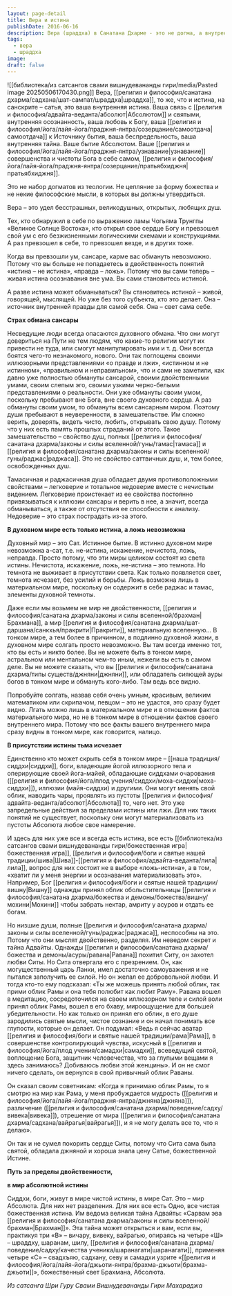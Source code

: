```yaml
---
layout: page-detail
title: Вера и истина
publishDate: 2016-06-16
description: Вера (шраддха) в Санатана Дхарме - это не догма, а внутренняя истина, связь с Абсолютом, самоотдача и осознанность. Это удел бесстрашных и открытых душ, превзошедших ум и двойственность. В духовном мире возможна только истина, ложь исчезает в присутствии света. Вера - это состояние бытия истиной, а не просто следование внешним формам. Только в мире Абсолюта, за пределами двойственности, открывается подлинная сатья - божественная истина, доступная через практику самоисследования, различения, отрешения и преданности.
tags:
  - вера
  - шраддха
image: 
draft: false
---
```

![[библиотека/из сатсангов свами вишнудевананды гири/media/Pasted image 20250506170430.png]]
Вера, [[религия и философия/санатана дхарма/садхана/шат-сампат/шраддха|шраддха]], то же, что и истина, на санскрите – сатья, это ваша внутренняя истина. Ваша связь с [[религия и философия/адвайта-веданта/абсолют|Абсолютом]] и святыми, внутренняя осознанность, ваша любовь к Богу, ваша [[религия и философия/йога/лайя-йога/праджня-янтра/созерцание/самоотдача|самоотдача]] к Источнику бытия, ваша беспредельность, ваша внутренняя тайна. Ваше бытие Абсолютом. Ваше [[религия и философия/йога/лайя-йога/праджня-янтра/узнавание|узнавание]] совершенства и чистоты Бога в себе самом, [[религия и философия/йога/лайя-йога/праджня-янтра/созерцание/пратьябхиджня|пратьябхиджня]]. 

Это не набор догматов из теологии. Не цепляние за форму божества и не некие философские мысли, в которых вы должны утвердиться.

Вера – это удел бесстрашных, великодушных, открытых, любящих душ. 

Тех, кто обнаружил в себе по выражению ламы Чогьяма Трунгпы «Великое Солнце Востока», кто открыл свое сердце Богу и превзошел свой ум с его безжизненными логическими схемами и конструкциями. А раз превзошел в себе, то превзошел везде, и в других тоже. 

Когда вы превзошли ум, сансаре, карме вас обмануть невозможно. Потому что вы больше не попадаетесь в двойственность понятий «истина – не истина», «правда – ложь». Потому что вы сами теперь – живая истина осознавания вне ума. Вы сами становитесь истиной. 

А разве истина может обманываться? Вы становитесь истиной – живой, говорящей, мыслящей. Но уже без того субъекта, кто это делает. Она – источник внутренней правды для самой себя. Она – свет сама себе. 

**Страх обмана сансары**

Несведущие люди всегда опасаются духовного обмана. Что они могут довериться на Пути не тем людям, что какие-то религии могут их привести не туда, или смогут манипулировать ими и т. д. Они всегда боятся чего-то незнакомого, нового. Они так поглощены своими иллюзорными представлениями «о правде и лжи», «истинном и не истинном», «правильном и неправильном», что и сами не заметили, как давно уже полностью обмануты сансарой, своими двойственными умами, своим слепым эго, своими узкими черно-белыми представлениями о реальности. Они уже обмануты своим умом, поскольку пребывают вне Бога, вне своего духовного сердца. А раз обмануты своим умом, то обмануты всем сансарным миром. Поэтому души пребывают в неуверенности, в замешательстве. Им сложно верить, доверять, видеть чисто, любить, открывать свою душу. Потому что у них есть память прошлых страданий от этого. Такое замешательство – свойство душ, полных [[религия и философия/санатана дхарма/законы и силы вселенной/гуны/тамас|тамаса]] и [[религия и философия/санатана дхарма/законы и силы вселенной/гуны/раджас|раджаса]]. Это не свойство саттвичных душ, и, тем более, освобожденных душ. 

Тамасичная и раджасичная душа обладает двумя противоположными свойствами – легковерие и тотальное недоверие вместе с нечистым видением. Легковерие проистекает из ее свойства постоянно привязываться к иллюзии сансары и верить в нее, а значит, всегда обманываться, а также от отсутствия ее способности к анализу. Недоверие – это страх пострадать из-за этого. 

**В духовном мире есть только истина, а ложь невозможна**

Духовный мир – это Сат. Истинное бытие. В истинно духовном мире невозможна а-сат, т.е. не-истина, искажение, нечистота, ложь, неправда. Просто потому, что эти миры целиком состоят из света истины. Нечистота, искажение, ложь, не-истина – это темнота. Но темнота не выживает в присутствии света. Как только появляется свет, темнота исчезает, без усилий и борьбы. Ложь возможна лишь в материальном мире, поскольку он содержит в себе раджас и тамас, элементы духовной темноты. 

Даже если мы возьмем не мир не двойственности, [[религия и философия/санатана дхарма/законы и силы вселенной/брахман|Брахмана]], а мир [[религия и философия/санатана дхарма/шат-даршана/санкхья/пракрити|Пракрити]], материальную вселенную... В тонком мире, а тем более в причинном, в подлинно духовной жизни, в духовном мире солгать просто невозможно. Вы там всегда именно тот, кто вы есть и никто более. Вы не можете быть в тонком мире, астральном или ментальном чем-то иным, нежели вы есть в самом деле. Вы не можете сказать, что вы [[религия и философия/санатана дхарма/типы существ/джняни|джняни]], или обладатель сияющей ауры богов в тонком мире и обмануть кого-либо. Там ведь все видно. 

Попробуйте солгать, назвав себя очень умным, красивым, великим математиком или скрипачом, певцом – это не удастся, это сразу будет видно. Лгать можно лишь в материальном мире и в отношении фактов материального мира, но не в тонком мире в отношении фактов своего внутреннего мира. Потому что все факты вашего внутреннего мира сразу видны в тонком мире, как говорится, налицо. 

**В присутствии истины тьма исчезает**

Единственно кто может скрыть себя в тонком мире – [[наша традиция/сиддхи|сиддхи]], боги, владеющие йогой иллюзорного тела и оперирующие своей йога-майей, обладающие сиддхами очарования ([[религия и философия/йога/плод учения/сиддхи/моха-сиддхи|моха-сиддхи]]), иллюзии (майя-сиддхи) и другими. Они могут менять свой облик, наводить чары, проявлять из пустоты [[религия и философия/адвайта-веданта/абсолют|Абсолюта]] то, чего нет. Это уже запредельные действия за пределами истины или лжи. Для них таких понятий не существует, поскольку они могут материализовать из пустоты Абсолюта любое свое намерение. 

И здесь для них уже все и всегда есть истина, все есть [[библиотека/из сатсангов свами вишнудевананды гири/божественная игра|божественная игра]], [[религия и философия/боги и святые нашей традиции/шива|Шива]]-[[религия и философия/адвайта-веданта/лила|лила]], вопрос для них состоит не в выборе «ложь-истина», а в том, «хватит ли у меня энергии и осознавания материализовать это». Например, Бог [[религия и философия/боги и святые нашей традиции/вишну|Вишну]] однажды принял облик обольстительницы [[религия и философия/санатана дхарма/божества и демоны/божества/вишну/мохини|Мохини]] чтобы забрать нектар, амриту у асуров и отдать ее богам. 

Но низшие души, полные [[религия и философия/санатана дхарма/законы и силы вселенной/гуны/раджас|раджаса]], неспособны на это. Потому что они мыслят двойственно, разделяя. Им неведом секрет и тайна Адвайты. Однажды [[религия и философия/санатана дхарма/божества и демоны/асуры/равана|Равана]] похитил Ситу, он захотел любви Ситы. Но Сита отвергала его с презрением. Он, как могущественный царь Ланки, имел достаточно самоуважения и не пытался заполучить ее силой. Но он желал ее добровольной любви. И тогда кто-то ему подсказал: «Ты же можешь принять любой облик, так прими облик Рамы и она тебя полюбит как любит Раму». Равана вошел в медитацию, сосредоточился на своем иллюзорном теле и силой воли принял облик Рамы, вошел в его бхаву, мироощущение для большей убедительности. Но как только он принял его облик, в его душе зародились святые мысли, чистое сознание и он начал понимать все глупости, которые он делает. Он подумал: «Ведь я сейчас аватар [[религия и философия/боги и святые нашей традиции/рама|Рама]], в совершенстве контролирующий чувства, искусный в [[религия и философия/йога/плод учения/самадхи|самадхи]], всеведущий святой, воплощение Бога, защитник человечества, что за глупыми вещами я здесь занимаюсь? Добиваюсь любви этой женщины». И он не смог ничего сделать, он вернулся в свой привычный облик Раваны. 

Он сказал своим советникам: «Когда я принимаю облик Рамы, то я смотрю на мир как Рама, у меня пробуждается мудрость ([[религия и философия/йога/лайя-йога/праджня-янтра/джняна|джняна]]), различение ([[религия и философия/санатана дхарма/поведение/садху/вивека|вивека]]), отрешение от мира ([[религия и философия/санатана дхарма/садхана/вайрагья|вайрагья]]), и я не могу делать все то, что я делаю». 

Он так и не сумел покорить сердце Ситы, потому что Сита сама была святой, обладала джняной и хороша знала цену Сатье, божественной Истине. 

**Путь за пределы двойственности,**

**в мир абсолютной истины**

Сиддхи, боги, живут в мире чистой истины, в мире Сат. Это – мир Абсолюта. Для них нет разделения. Для них все есть Одно, все чистая божественная истина. Им ведома великая тайна Адвайты: «Сарвам эва [[религия и философия/санатана дхарма/законы и силы вселенной/брахман|Брахман]]». Эта тайна может открыться и вам, если вы, практикуя три «В» – вичару, вивеку, вайрагью, опираясь на четыре «Ш» – шраддху, шаранам, шилу, [[религия и философия/санатана дхарма/поведение/садху/качества ученика/шаранагати|шаранагати]], применяя четыре «С» – свадхъяю, садхану, севу и самадхи узрите «[[религия и философия/йога/лайя-йога/джьоти-янтра/брахма-джьоти|брахма-джьоти]]», божественный свет Брахмана, Абсолюта. 

*Из сатсанга Шри Гуру Свами Вишнудевананды Гири Махараджа*